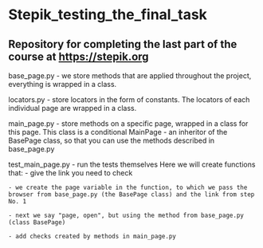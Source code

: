 # Stepik_testing_the_final_task
Repository for completing the last part of the course at https://stepik.org
----------------------------------------------------------------------------
base_page.py - we store methods that are applied throughout the project, everything is wrapped in a class.

locators.py - store locators in the form of constants. The locators of each individual page are wrapped in a class.

main_page.py - store methods on a specific page, wrapped in a class for this page. This class is a conditional MainPage - an inheritor of the BasePage class, so that you can use the methods described in base_page.py

test_main_page.py - run the tests themselves
Here we will create functions that:
    - give the link you need to check

    - we create the page variable in the function, to which we pass the browser from base_page.py (the BasePage class) and the link from step No. 1

    - next we say "page, open", but using the method from base_page.py (class BasePage)

    - add checks created by methods in main_page.py
